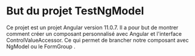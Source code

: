 # But du projet TestNgModel

Ce projet est un projet Angular version 11.0.7. 
Il a pour but de montrer comment créer un composant personnalisé avec Angular et l'interface ControlValueAccessor.
Ce qui permet de brancher notre composant avec NgModel ou le FormGroup .
